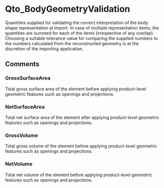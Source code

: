 # Qto_BodyGeometryValidation

Quantities supplied for validating the correct interpretation of the body shape representation at import. In case of multiple representation items, the quantities are summed for each of the items (irrespective of any overlap). Choosing a suitable tolerance value for comparing the supplied numbers to the numbers calculated from the reconstructed geometry is at the discretion of the importing application.
<!-- end of short definition -->

## Comments

### GrossSurfaceArea

Total gross surface area of the element before applying product-level geometric features such as openings and projections.

### NetSurfaceArea

Total net surface area of the element after applying product-level geometric features such as openings and projections.

### GrossVolume

Total gross volume of the element before applying product-level geometric features such as openings and projections.

### NetVolume

Total net volume of the element before applying product-level geometric features such as openings and projections.
